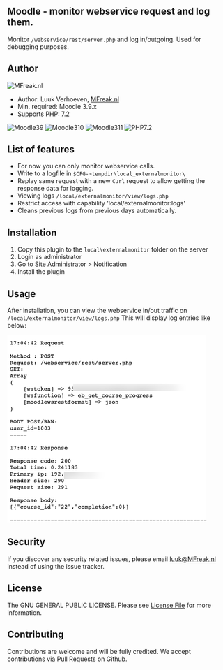 ## Moodle - monitor webservice request and log them.
Monitor `/webservice/rest/server.php` and log in/outgoing. Used for debugging purposes.

## Author
![MFreak.nl](https://mfreak.nl/logo_small.png)

* Author: Luuk Verhoeven, [MFreak.nl](https://MFreak.nl/)
* Min. required: Moodle 3.9.x
* Supports PHP: 7.2

![Moodle39](https://img.shields.io/badge/moodle-3.9-brightgreen.svg)
![Moodle310](https://img.shields.io/badge/moodle-3.10-brightgreen.svg)
![Moodle311](https://img.shields.io/badge/moodle-3.11-brightgreen.svg)
![PHP7.2](https://img.shields.io/badge/PHP-7.2-brightgreen.svg)

## List of features
- For now you can only monitor webservice calls.
- Write to a logfile in `$CFG->tempdir\local_externalmonitor\`
- Replay same request with a new `Curl` request to allow getting the response data for logging.
- Viewing logs `/local/externalmonitor/view/logs.php`
- Restrict access with capability 'local/externalmonitor:logs'
- Cleans previous logs from previous days automatically.


## Installation
1.  Copy this plugin to the `local\externalmonitor` folder on the server
2.  Login as administrator
3.  Go to Site Administrator > Notification
4.  Install the plugin

## Usage

After installation, you can view the webservice in/out traffic on `/local/externalmonitor/view/logs.php`
This will display log entries like below:

![](pix/screen.png)

## Security

If you discover any security related issues, please email [luuk@MFreak.nl](mailto:luuk@MFreak.nl) instead of using the issue tracker.

## License

The GNU GENERAL PUBLIC LICENSE. Please see [License File](LICENSE) for more information.

## Contributing

Contributions are welcome and will be fully credited. We accept contributions via Pull Requests on Github.
